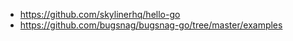 - https://github.com/skylinerhq/hello-go
- https://github.com/bugsnag/bugsnag-go/tree/master/examples
